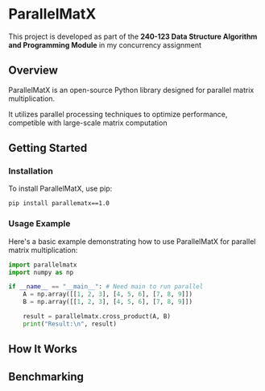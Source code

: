 # ParallelMatX

This project is developed as part of the **240-123 Data Structure Algorithm and Programming Module** in my concurrency assignment

## Overview

ParallelMatX is an open-source Python library designed for parallel matrix multiplication.

It utilizes parallel processing techniques to optimize performance, competible with large-scale matrix computation

## Getting Started

### Installation

To install ParallelMatX, use pip:

```
pip install parallematx==1.0
```

### Usage Example

Here's a basic example demonstrating how to use ParallelMatX for parallel matrix multiplication:

```python
import parallelmatx
import numpy as np

if __name__ == "__main__": # Need main to run parallel
    A = np.array([[1, 2, 3], [4, 5, 6], [7, 8, 9]])
    B = np.array([[1, 2, 3], [4, 5, 6], [7, 8, 9]])

    result = parallelmatx.cross_product(A, B)
    print("Result:\n", result)
```

## How It Works

## Benchmarking
